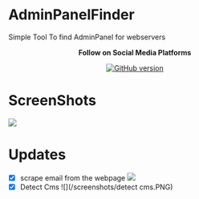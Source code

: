# AdminPanelFinder
Simple Tool To find AdminPanel for webservers

<p align="center">
  <b> Follow on Social Media Platforms </b>
</p>


<p align="center">
<p align="center">
<a href="https://www.facebook.com/achihemek.achihemek/"><img title="GitHub version" src="https://img.shields.io/badge/-Facebook-blue" ></a> 
</p>


# ScreenShots

![](/screenshots/adminpanelfinder.PNG)

# Updates
- [x] scrape email from the webpage 
   ![](/screenshots/screenshot2.jpg)
- [x] Detect Cms
    ![](/screenshots/detect cms.PNG)
